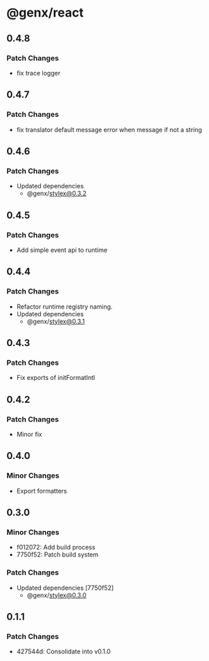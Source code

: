 # @genx/react

## 0.4.8

### Patch Changes

-   fix trace logger

## 0.4.7

### Patch Changes

-   fix translator default message error when message if not a string

## 0.4.6

### Patch Changes

-   Updated dependencies
    -   @genx/stylex@0.3.2

## 0.4.5

### Patch Changes

-   Add simple event api to runtime

## 0.4.4

### Patch Changes

-   Refactor runtime registry naming.
-   Updated dependencies
    -   @genx/stylex@0.3.1

## 0.4.3

### Patch Changes

-   Fix exports of initFormatIntl

## 0.4.2

### Patch Changes

-   Minor fix

## 0.4.0

### Minor Changes

-   Export formatters

## 0.3.0

### Minor Changes

-   f012072: Add build process
-   7750f52: Patch build system

### Patch Changes

-   Updated dependencies [7750f52]
    -   @genx/stylex@0.3.0

## 0.1.1

### Patch Changes

-   427544d: Consolidate into v0.1.0
